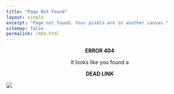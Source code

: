 ```yaml
---
title: "Page Not Found"
layout: single
excerpt: "Page not found. Your pixels are in another canvas."
sitemap: false
permalink: /404.html
---
```


**<center>ERROR 404</center>**

<center>It looks like you found a</center>

**<center>DEAD LINK</center>**


<img src="{{ site.url }}{{ site.baseurl }}/images/cucco1.jpg">
